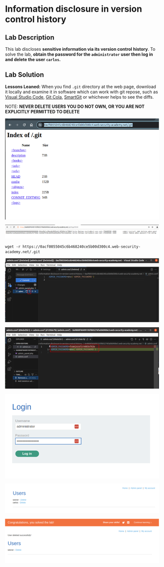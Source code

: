 # Information disclosure in version control history
## Lab Description

This lab discloses **sensitive information via its version control history**. To solve the lab, **obtain the password for the `administrator` user then log in and delete the user `carlos`.**

## Lab Solution

**Lessons Leaned:**
When you find `.git` directory at the web page, download it locally and examine it in software which can work with git repose, such as [Visual Studio Code](https://code.visualstudio.com/), [Git Cola](https://git-cola.github.io/downloads.html), [SmartGit](https://www.techspot.com/downloads/6070-smartgit.html) or whichever helps to see the diffs.

NOTE: **NEVER DELETE USERS YOU DO NOT OWN, OR YOU ARE NOT EXPLICITLY PERMITTED TO DELETE**

![](01-git-repo-online.png)

![](02-commit-logs.png)

`wget -r https://0acf0055045c6b468240ce5b00d300c4.web-security-academy.net/.git`

![](03-revert-changes.png)

![](04-history-of-commits.png)

![](05-log-in-as-administrator.png)

![](06-admin-panel.png)

![](07-deleted-carlos.png)
